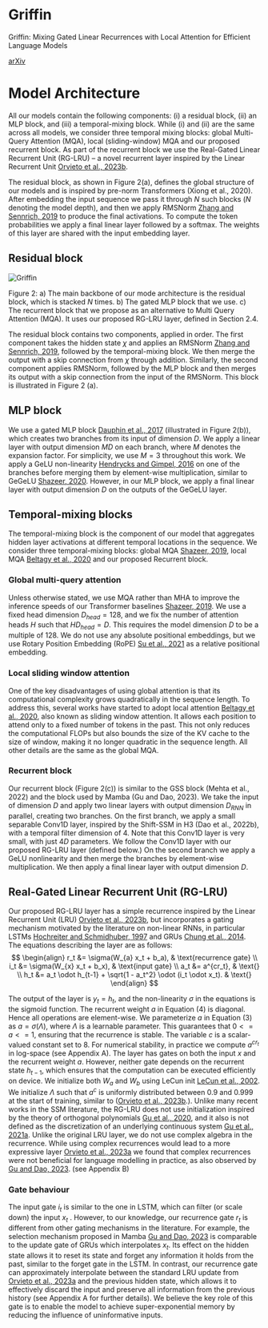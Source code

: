 # Griffin
Griffin: Mixing Gated Linear Recurrences with Local Attention for Efficient Language Models

[arXiv](https://arxiv.org/abs/2402.19427)

# Model Architecture
All our models contain the following components: (i) a residual block, (ii) an MLP block, and (iii) a temporal-mixing block. While (i) and (ii) are the same across all models, we consider three temporal mixing blocks: global Multi-Query Attention (MQA), local (sliding-window) MQA and our proposed recurrent block. As part of the recurrent block we use the Real-Gated Linear Recurrent Unit (RG-LRU) – a novel recurrent layer inspired by the Linear Recurrent Unit [Orvieto et al., 2023b](https://arxiv.org/abs/2303.06349).

The residual block, as shown in Figure 2(a), defines the global structure of our models and is inspired by pre-norm Transformers (Xiong et al., 2020). After embedding the input sequence we pass it through $N$ such blocks ($N$ denoting the model depth), and then we apply RMSNorm [Zhang and Sennrich, 2019](https://arxiv.org/abs/1910.07467) to produce the final activations. To compute the token probabilities we apply a final linear layer followed by a softmax. The weights of this layer are shared with the input embedding layer.
## Residual block

![Griffin](https://arxiv.org/html/2402.19427v1/x3.png)

Figure 2: a) The main backbone of our mode architecture is the residual block, which is stacked $N$ times. b) The gated MLP block that we use. c) The recurrent block that we propose as an alternative to Multi Query Attention (MQA). It uses our proposed RG-LRU layer, defined in Section 2.4.

The residual block contains two components, applied in order. The first component takes the hidden state $\chi$ and applies an RMSNorm [Zhang and Sennrich, 2019](https://arxiv.org/abs/1910.07467), followed by the temporal-mixing block. We then merge the output with a skip connection from $\chi$ through addition. Similarly, the second component applies RMSNorm, followed by the MLP block and then merges its output with a skip connection from the input of the RMSNorm. This block is illustrated in Figure 2 (a).

## MLP block
We use a gated MLP block  [Dauphin et al., 2017](https://arxiv.org/abs/1612.08083) (illustrated in Figure 2(b)), which creates two branches from its input of dimension
$D$. We apply a linear layer with output dimension $MD$
 on each branch, where $M$ denotes the expansion factor. For simplicity, we use $M=3$ throughout this work. We apply a GeLU non-linearity [Hendrycks and Gimpel, 2016](https://arxiv.org/abs/1606.08415) on one of the branches before merging them by element-wise multiplication, similar to GeGeLU [Shazeer, 2020](https://arxiv.org/abs/2002.05202). However, in our MLP block, we apply a final linear layer with output dimension $D$ on the outputs of the GeGeLU layer.

## Temporal-mixing blocks
The temporal-mixing block is the component of our model that aggregates hidden layer activations at different temporal locations in the sequence. We consider three temporal-mixing blocks: global MQA [Shazeer, 2019](https://arxiv.org/abs/1911.02150), local MQA [Beltagy et al., 2020](https://arxiv.org/abs/2004.05150) and our proposed Recurrent block.

### Global multi-query attention
Unless otherwise stated, we use MQA rather than MHA to improve the inference speeds of our Transformer baselines [Shazeer, 2019](https://arxiv.org/abs/1911.02150). We use a fixed head dimension $D_{head}=128$, and we fix the number of attention heads $H$ such that $HD_{head}=D$. This requires the model dimension $D$ to be a multiple of 128. We do not use any absolute positional embeddings, but we use Rotary Position Embedding (RoPE) [Su et al., 2021](https://arxiv.org/abs/2104.09864) as a relative positional embedding.

### Local sliding window attention
One of the key disadvantages of using global attention is that its computational complexity grows quadratically in the sequence length. To address this, several works have started to adopt local attention [Beltagy et al., 2020](https://arxiv.org/abs/2004.05150), also known as sliding window attention. It allows each position to attend only to a fixed number of tokens in the past. This not only reduces the computational FLOPs but also bounds the size of the KV cache to the size of window, making it no longer quadratic in the sequence length. All other details are the same as the global MQA.

### Recurrent block
Our recurrent block (Figure 2(c)) is similar to the GSS block (Mehta et al., 2022) and the block used by Mamba (Gu and Dao, 2023). We take the input of dimension $D$  and apply two linear layers with output dimension $D_{RNN}$ in parallel, creating two branches. On the first branch, we apply a small separable Conv1D layer, inspired by the Shift-SSM in H3 (Dao et al., 2022b), with a temporal filter dimension of 4. Note that this Conv1D layer is very small, with just $4D$
 parameters. We follow the Conv1D layer with our proposed RG-LRU layer (defined below.) On the second branch we apply a GeLU nonlinearity and then merge the branches by element-wise multiplication. We then apply a final linear layer with output dimension $D$.

## Real-Gated Linear Recurrent Unit (RG-LRU)
Our proposed RG-LRU layer has a simple recurrence inspired by the Linear Recurrent Unit (LRU) [Orvieto et al., 2023b](https://arxiv.org/abs/2303.06349), but incorporates a gating mechanism motivated by the literature on non-linear RNNs, in particular LSTMs [Hochreiter and Schmidhuber, 1997](https://direct.mit.edu/neco/article-abstract/9/8/1735/6109/Long-Short-Term-Memory?redirectedFrom=fulltext) and GRUs [Chung et al., 2014](https://arxiv.org/abs/1412.3555). The equations describing the layer are as follows:
$$
\begin{align}
r_t &= \sigma(W_{a} x_t + b_a), & \text{recurrence gate} \\
i_t &= \sigma(W_{x} x_t + b_x), & \text{input gate} \\
a_t &= a^{cr_t}, & \text{} \\
h_t &= a_t \odot h_{t-1} + \sqrt{1 - a_t^2} \odot (i_t \odot x_t). & \text{}
\end{align}
$$

The output of the layer is $y_t=h_t$, and the non-linearity $\sigma$ in the equations is the sigmoid function. The recurrent weight $a$ in Equation (4) is diagonal. Hence all operations are element-wise. We parameterize $a$ in Equation (3) as $a=\sigma(\Lambda)$, where $\Lambda$ is a learnable parameter. This guarantees that $0 <= a <= 1$, ensuring that the recurrence is stable. The variable $c$ is a scalar-valued constant set to 8. For numerical stability, in practice we compute $a^{cr_t}$ in log-space (see Appendix A). The layer has gates on both the input $x$ and the recurrent weight $a$. However, neither gate depends on the recurrent state $h_{t-1}$, which ensures that the computation can be executed efficiently on device. We initialize both $W_{a}$ and $W_{b}$ using LeCun init [LeCun et al., 2002](https://cseweb.ucsd.edu/classes/wi08/cse253/Handouts/lecun-98b.pdf). We initialize $\Lambda$ such that $a^c$ is uniformly distributed between $0.9$ and $0.999$ at the start of training, similar to ([Orvieto et al., 2023b](https://arxiv.org/abs/2303.06349).). Unlike many recent works in the SSM literature, the RG-LRU does not use initialization inspired by the theory of orthogonal polynomials [Gu et al., 2020](https://proceedings.neurips.cc/paper/2020/hash/102f0bb6efb3a6128a3c750dd16729be-Abstract.html), and it also is not defined as the discretization of an underlying continuous system [Gu et al., 2021a](https://arxiv.org/abs/2111.00396). Unlike the original LRU layer, we do not use complex algebra in the recurrence. While using complex recurrences would lead to a more expressive layer [Orvieto et al., 2023a](https://arxiv.org/abs/2307.11888) we found that complex recurrences were not beneficial for language modelling in practice, as also observed by [Gu and Dao, 2023](https://arxiv.org/abs/2312.00752). (see Appendix B)

### Gate behaviour
The input gate $i_t$ is similar to the one in LSTM, which can filter (or scale down) the input $x_t$
. However, to our knowledge, our recurrence gate $r_t$ is different from other gating mechanisms in the literature. For example, the selection mechanism proposed in Mamba [Gu and Dao, 2023](https://arxiv.org/abs/2312.00752) is comparable to the update gate of GRUs which interpolates  $x_t$. Its effect on the hidden state allows it to reset its state and forget any information it holds from the past, similar to the forget gate in the LSTM. In contrast, our recurrence gate can approximately interpolate between the standard LRU update from [Orvieto et al., 2023a](https://arxiv.org/abs/2307.11888) and the previous hidden state, which allows it to effectively discard the input and preserve all information from the previous history (see Appendix A for further details). We believe the key role of this gate is to enable the model to achieve super-exponential memory by reducing the influence of uninformative inputs.
